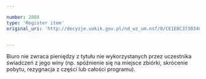 ```yaml
---

number: 2808
type: 'Register item'
original_uri: 'http://decyzje.uokik.gov.pl/nd_wz_um.nsf/0/CE1E0C37303409CCC12579AC0042A1AD?OpenDocument'


---
```


Biuro nie zwraca pieniędzy z tytułu nie wykorzystanych przez uczestnika świadczeń z jego winy (np. spóźnienie się na miejsce zbiórki, skrócenie pobytu, rezygnacja z części lub całości programu).
